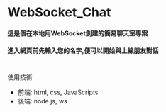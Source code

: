 # WebSocket_Chat
#### 這是個在本地用WebSocket創建的簡易聊天室專案
#### 進入網頁前先輸入您的名字,便可以開始與上線朋友對話

#
使用技術
  - 前端: html, css, JavaScripts
  - 後端: node.js, ws
